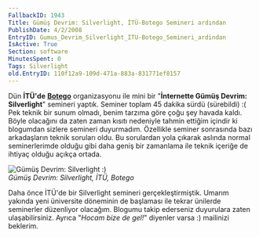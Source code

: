 ```yaml
---
FallbackID: 1943
Title: Gümüş Devrim: Silverlight, İTÜ-Botego Semineri ardından
PublishDate: 4/2/2008
EntryID: Gumus_Devrim_Silverlight_ITU-Botego_Semineri_ardindan
IsActive: True
Section: software
MinutesSpent: 0
Tags: Silverlight
old.EntryID: 110f12a9-109d-471a-883a-831771ef8157
---
```

Dün **İTÜ'de** **[Botego](http://www.webseminerleri.com/)**
organizasyonu ile mini bir "**İnternette Gümüş Devrim: Silverlight**"
semineri yaptık. Seminer toplam 45 dakika sürdü (sürebildi) :( Pek
teknik bir sunum olmadı, benim tarzıma göre çoğu şey havada kaldı. Böyle
olacağını da zaten zaman kısıtı nedeniyle tahmin ettiğim içindir ki
blogumdan sizlere semineri duyurmadım. Özellikle seminer sonrasında bazı
arkadaşların teknik soruları oldu. Bu sorulardan yola çıkarak aslında
normal seminerlerimde olduğu gibi daha geniş bir zamanlama ile teknik
içeriğe de ihtiyaç olduğu açıkça ortada.

![Gümüş Devrim: Silverlight
:)](media/Gumus_Devrim_Silverlight_ITU-Botego_Semineri_ardindan/03022008_1.jpg)\
*Gümüş Devrim: Silverlight, İTÜ, Botego*

Daha önce İTÜ'de bir Silverlight semineri gerçekleştirmiştik. Umarım
yakında yeni üniversite döneminin de başlaması ile tekrar ünilerde
seminerler düzenliyor olacağım. Blogumu takip ederseniz duyurulara zaten
ulaşabilirsiniz. Ayrıca "*Hocam bize de gel!*" diyenler varsa :)
mailinizi beklerim.


